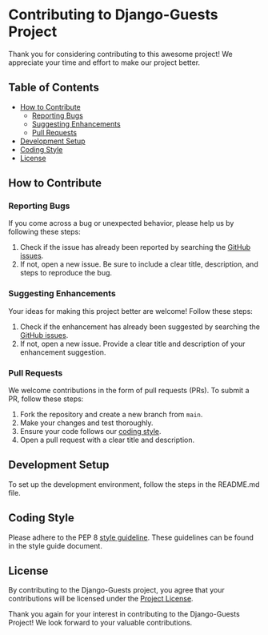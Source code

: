 # Contributing to Django-Guests Project

Thank you for considering contributing to this awesome project! We appreciate your time and effort to make our project better.

## Table of Contents

- [How to Contribute](#how-to-contribute)
  - [Reporting Bugs](#reporting-bugs)
  - [Suggesting Enhancements](#suggesting-enhancements)
  - [Pull Requests](#pull-requests)
- [Development Setup](#development-setup)
- [Coding Style](#coding-style)
- [License](#license)

## How to Contribute

### Reporting Bugs

If you come across a bug or unexpected behavior, please help us by following these steps:

1. Check if the issue has already been reported by searching the [GitHub issues](https://github.com/chideegit/django-guests.git).
2. If not, open a new issue. Be sure to include a clear title, description, and steps to reproduce the bug.

### Suggesting Enhancements

Your ideas for making this project better are welcome! Follow these steps:

1. Check if the enhancement has already been suggested by searching the [GitHub issues](https://github.com/chideegit/django-guests.git).
2. If not, open a new issue. Provide a clear title and description of your enhancement suggestion.

### Pull Requests

We welcome contributions in the form of pull requests (PRs). To submit a PR, follow these steps:

1. Fork the repository and create a new branch from `main`.
2. Make your changes and test thoroughly.
3. Ensure your code follows our [coding style](#coding-style).
4. Open a pull request with a clear title and description.

## Development Setup

To set up the development environment, follow the steps in the README.md file.

## Coding Style
Please adhere to the PEP 8 [style guideline](https://peps.python.org/pep-0008/). These guidelines can be found in the style guide document.

## License
By contributing to the Django-Guests project, you agree that your contributions will be licensed under the [Project License](./LICENSE).

Thank you again for your interest in contributing to the Django-Guests Project! We look forward to your valuable contributions.